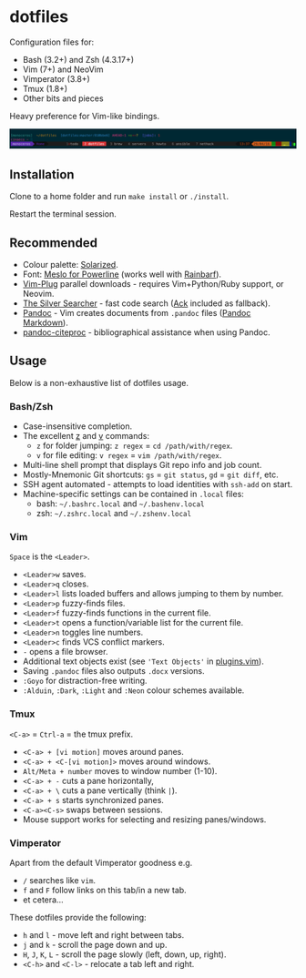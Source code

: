 # dotfiles

Configuration files for:

- Bash (3.2+) and Zsh (4.3.17+)
- Vim (7+) and NeoVim
- Vimperator (3.8+)
- Tmux (1.8+)
- Other bits and pieces

Heavy preference for Vim-like bindings.

![Screenshot](docs/screenshot.png)

## Installation

Clone to a home folder and run `make install` or `./install`.

Restart the terminal session.

## Recommended

- Colour palette: [Solarized][].
- Font: [Meslo for Powerline][] (works well with [Rainbarf][]).
- [Vim-Plug][] parallel downloads - requires Vim+Python/Ruby support, or Neovim.
- [The Silver Searcher][] - fast code search ([Ack][] included as fallback).
- [Pandoc][] - Vim creates documents from `.pandoc` files ([Pandoc Markdown][]).
- [pandoc-citeproc][] - bibliographical assistance when using Pandoc.

[Solarized]: http://ethanschoonover.com/solarized
[Meslo for Powerline]: https://github.com/powerline/fonts
[Rainbarf]: https://github.com/creaktive/rainbarf
[Vim-Plug]: https://github.com/junegunn/vim-plug
[The Silver Searcher]: https://github.com/ggreer/the_silver_searcher
[Ack]: http://beyondgrep.com/
[Pandoc]: http://pandoc.org/
[Pandoc Markdown]: http://pandoc.org/README.html#pandocs-markdown
[pandoc-citeproc]: https://github.com/jgm/pandoc-citeproc

## Usage

Below is a non-exhaustive list of dotfiles usage.

### Bash/Zsh

- Case-insensitive completion.
- The excellent [z][] and [v][] commands:
  - `z` for folder jumping: `z regex` = `cd /path/with/regex`.
  - `v` for file editing: `v regex` = `vim /path/with/regex`.
- Multi-line shell prompt that displays Git repo info and job count.
- Mostly-Mnemonic Git shortcuts: `gs` = `git status`, `gd` = `git diff`, etc.
- SSH agent automated - attempts to load identities with `ssh-add` on start.
- Machine-specific settings can be contained in `.local` files:
  - bash: `~/.bashrc.local` and `~/.bashenv.local`
  - zsh: `~/.zshrc.local` and `~/.zshenv.local`

[z]: https://github.com/rupa/z
[v]: https://github.com/rupa/v

### Vim

`Space` is the `<Leader>`.

- `<Leader>w` saves.
- `<Leader>q` closes.
- `<Leader>l` lists loaded buffers and allows jumping to them by number.
- `<Leader>p` fuzzy-finds files.
- `<Leader>f` fuzzy-finds functions in the current file.
- `<Leader>t` opens a function/variable list for the current file.
- `<Leader>n` toggles line numbers.
- `<Leader>c` finds VCS conflict markers.
- `-` opens a file browser.
- Additional text objects exist (see `'Text Objects'` in [plugins.vim][]).
- Saving `.pandoc` files also outputs `.docx` versions.
- `:Goyo` for distraction-free writing.
- `:Alduin`, `:Dark`, `:Light` and `:Neon` colour schemes available.

[plugins.vim]: vim/plugins.vim

### Tmux

`<C-a>` = `Ctrl-a` = the tmux prefix.

- `<C-a> + [vi motion]` moves around panes.
- `<C-a> + <C-[vi motion]>` moves around windows.
- `Alt/Meta + number` moves to window number (1-10).
- `<C-a> + -` cuts a pane horizontally,
- `<C-a> + \` cuts a pane vertically (think `|`).
- `<C-a> + s` starts synchronized panes.
- `<C-a><C-s>` swaps between sessions.
- Mouse support works for selecting and resizing panes/windows.

### Vimperator

Apart from the default Vimperator goodness e.g.

- `/` searches like `vim`.
- `f` and `F` follow links on this tab/in a new tab.
- et cetera...

These dotfiles provide the following:

- `h` and `l` - move left and right between tabs.
- `j` and `k` - scroll the page down and up.
- `H`, `J`, `K`, `L` - scroll the page slowly (left, down, up, right).
- `<C-h>` and `<C-l>` - relocate a tab left and right.
